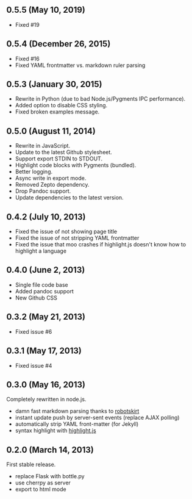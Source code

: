 ## 0.5.5 (May 10, 2019)

- Fixed #19

## 0.5.4 (December 26, 2015)

- Fixed #16
- Fixed YAML frontmatter vs. markdown ruler parsing

## 0.5.3 (January 30, 2015)

- Rewrite in Python (due to bad Node.js/Pygments IPC performance).
- Added option to disable CSS styling.
- Fixed broken examples message.

## 0.5.0 (August 11, 2014)

- Rewrite in JavaScript.
- Update to the latest Github stylesheet.
- Support export STDIN to STDOUT.
- Highlight code blocks with Pygments (bundled).
- Better logging.
- Async write in export mode.
- Removed Zepto dependency.
- Drop Pandoc support.
- Update dependencies to the latest version.

## 0.4.2 (July 10, 2013)

- Fixed the issue of not showing page title
- Fixed the issue of not stripping YAML frontmatter
- Fixed the issue that moo crashes if highlight.js doesn't know how to highlight a language

## 0.4.0 (June 2, 2013)

- Single file code base
- Added pandoc support
- New Github CSS

## 0.3.2 (May 21, 2013)

- Fixed issue #6

## 0.3.1 (May 17, 2013)

- Fixed issue #4

## 0.3.0 (May 16, 2013)

Completely rewritten in node.js.

- damn fast markdown parsing thanks to [robotskirt][rs]
- instant update push by server-sent events (replace AJAX polling)
- automatically strip YAML front-matter (for Jekyll)
- syntax highlight with [highlight.js](hljs)

[rs]: https://github.com/benmills/robotskirt
[hljs]: https://github.com/isagalaev/highlight.js

## 0.2.0 (March 14, 2013)

First stable release.

- replace Flask with bottle.py
- use cherrpy as server
- export to html mode

